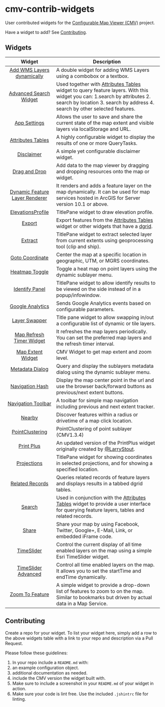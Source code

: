 # cmv-contrib-widgets

User contributed widgets for the [Configurable Map Viewer (CMV)](https://github.com/DavidSpriggs/ConfigurableViewerJSAPI) project.

Have a widget to add? See [Contributing](https://github.com/DavidSpriggs/cmv-contrib-widgets#contributing).

## Widgets

| Widget | Description |
| :----: | ----------- |
| [Add WMS Layers dynamically ](https://github.com/vojvod/CMV_addWMSLayer_Widget) | A double widget for adding WMS Layers using a combobox or a textbox. |
| [Advanced Search Widget ](https://github.com/vojvod/CMV_AdvancedSearch_Widget) | Used together with [Attributes Tables](https://github.com/tmcgee/cmv-widgets#attributes-tables) widget to query feature layers. With this widget you can: 1.search by attributes 2. search by location 3. search by address 4. search by other selected features. |
| [App Settings](https://github.com/roemhildtg/CMV_Widgets#appsettings) | Allows the user to save and share the current state of the map extent and visible layers via localStorage and URL. |
| [Attributes Tables](https://github.com/tmcgee/cmv-widgets#attributes-tables) | A highly configurable widget to display the results of one or more QueryTasks. |
| [Disclaimer](https://github.com/tmcgee/cmv-widgets#disclaimer) | A simple yet configurable disclaimer widget. |
| [Drag and Drop](http://github.com/BrianBunker/cmv-widgets/tree/master//DnD) | Add data to the map viewer by dragging and dropping resources onto the map or widget. |
| [Dynamic Feature Layer Renderer ](https://github.com/vojvod/CMV_Renderer_Widget) | It renders and adds a feature layer on the map dynamically. It can be used for map services hosted in ArcGIS for Server version 10.1 or above. |
| [ElevationsProfile](https://github.com/ERS-Long/ElevationsProfile) | TitlePane widget to draw elevation profile. |
| [Export](https://github.com/tmcgee/cmv-widgets#export) | Export features from the [Attributes Tables](https://github.com/tmcgee/cmv-widgets#attributes-tables) widget or other widgets that have a [dgrid](http://dgrid.io). |
| [Extract](https://github.com/tr3vorm/cmv-extract-widget) | TitlePane widget to extract selected layer from current extents using geoprocessing tool  (clip and ship). |
| [Goto Coordinate](http://github.com/BrianBunker/cmv-widgets/tree/master//Goto) | Center the map at a specific location in geographic, UTM, or MGRS coordinates. |
| [Heatmap Toggle](https://github.com/roemhildtg/CMV_Widgets#heatmap) | Toggle a heat map on point layers using the dynamic sublayer menu. |
| [Identify Panel](https://github.com/dougrchamberlain/IdentifyPanel) | TitlePane widget to allow identify results to be viewed on the side instead of in a popup/infowindow. |
| [Google Analytics](https://github.com/jebu75/cmv-google-analytics) | Sends Google Analytics events based on configurable parameters.
| [Layer Swapper](https://github.com/jebu75/cmv-layer-swapper) | Title pane widget to allow swapping in/out a configurable list of dynamic or tile layers. |
| [Map Refresh Timer Widget](https://github.com/vojvod/CMV_MapRefreshTimer_Widget) | It refreshes the map layers periodically. You can set the preferred map layers and the refresh timer interval. |
| [Map Extent Widget](https://github.com/ERS-Long/MapExtent) | CMV Widget to get map extent and zoom level. |
| [Metadata Dialog](https://github.com/roemhildtg/CMV_Widgets#metadatadialog) | Query and display the sublayers metadata dialog using the dynamic sublayer menu. |
| [Navigation Hash](http://github.com/BrianBunker/cmv-widgets/tree/master//MapNavigationHash) | Display the map center point in the url and use the browser back/forward buttons as previous/next extent buttons. |
| [Navigation Toolbar](https://github.com/friendde/ArcGIS_JS_NavigationTools) | A toolbar for simple map navigation including previous and next extent tracker. |
| [Nearby](http://github.com/BrianBunker/cmv-widgets/tree/master//Nearby) | Discover features within a radius or drivetime of a map click location. |
| [PointClustering](https://github.com/ERS-Long/PointClustering) | PointClustering of point sublayer (CMV1.3.4) |
| [Print Plus](https://github.com/tmcgee/cmv-widgets/tree/master#print-plus) | An updated version of the PrintPlus widget originally created by [@LarryStout](https://github.com/LarryStout). |
| [Projections](https://github.com/tr3vorm/cmv-projections-widget) | TitlePane widget for showing coordinates in selected projections, and for showing a specified location. |
| [Related Records](https://github.com/roemhildtg/CMV_Widgets#relatedrecordstable) | Queries related records of feature layers and displays results in a tabbed dgrid tables. |
| [Search](https://github.com/tmcgee/cmv-widgets#search) | Used in conjunction with the [Attributes Tables](https://github.com/tmcgee/cmv-widgets#attributes-tables) widget to provide a user interface for querying feature layers, tables and related records. |
| [Share](https://github.com/tmcgee/cmv-widgets#share) | Share your map by using Facebook, Twitter, Google+, E-Mail, Link, or embedded iFrame code. |
| [TimeSlider](https://github.com/roemhildtg/CMV_Widgets#timeslider) | Control the current display of all time enabled layers on the map using a simple Esri TimeSlider widget. |
| [TimeSlider Advanced](https://github.com/vojvod/CMV_TimeSlider_Widget) | Control all time enabled layers on the map. It allows you to set the startTime and endTime dynamically. |
| [Zoom To Feature](https://github.com/tmcgee/cmv-widgets#zoom-to-feature) | A simple widget to provide a drop-down list of features to zoom to on the map. Similar to bookmarks but driven by actual data in a Map Service. |

## Contributing

Create a repo for your widget. To list your widget here, simply add a row to the above widgets table with a link to your repo and description via a Pull Request.

Please follow these guidelines:

1. In your repo include a `README.md` with:
  1. an example configuration object.
  2. additional documentation as needed.
  3. include the CMV version the widget built with.
2. Make sure to include a screenshot in your `README.md` of your widget in action.
3. Make sure your code is lint free. Use the included `.jshintrc` file for linting.
